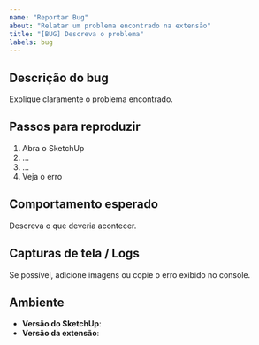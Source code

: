 ```yaml
---
name: "Reportar Bug"
about: "Relatar um problema encontrado na extensão"
title: "[BUG] Descreva o problema"
labels: bug
---
```


## Descrição do bug
Explique claramente o problema encontrado.

## Passos para reproduzir
1. Abra o SketchUp
2. ...
3. ...
4. Veja o erro

## Comportamento esperado
Descreva o que deveria acontecer.

## Capturas de tela / Logs
Se possível, adicione imagens ou copie o erro exibido no console.

## Ambiente
- **Versão do SketchUp**:   
- **Versão da extensão**:  

